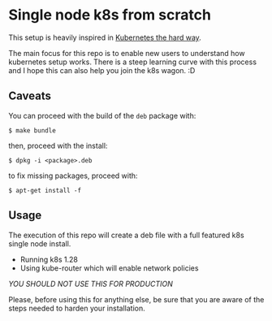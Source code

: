 # Single node k8s from scratch

This setup is heavily inspired in [Kubernetes the hard way](https://github.com/kelseyhightower/kubernetes-the-hard-way).

The main focus for this repo is to enable new users to understand how kubernetes setup works. There is a steep learning curve with this process and I hope this can also help you join the k8s wagon. :D

## Caveats

You can proceed with the build of the `deb` package with: 
```
$ make bundle
```

then, proceed with the install:
```
$ dpkg -i <package>.deb
```
to fix missing packages, proceed with:
```
$ apt-get install -f
```

## Usage

The execution of this repo will create a deb file with a full featured k8s single node install.

- Running k8s 1.28
- Using kube-router which will enable network policies

*YOU SHOULD NOT USE THIS FOR PRODUCTION* 

Please, before using this for anything else, be sure that you are aware of the steps needed to harden your installation.
